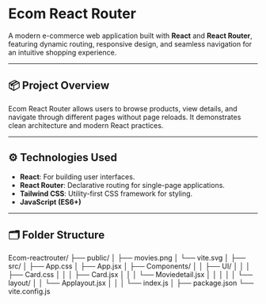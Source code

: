 # Ecom React Router

A modern e-commerce web application built with **React** and **React Router**, featuring dynamic routing, responsive design, and seamless navigation for an intuitive shopping experience.

---

## 📦 Project Overview

Ecom React Router allows users to browse products, view details, and navigate through different pages without page reloads. It demonstrates clean architecture and modern React practices.

---

## ⚙️ Technologies Used

- **React**: For building user interfaces.
- **React Router**: Declarative routing for single-page applications.
- **Tailwind CSS**: Utility-first CSS framework for styling.
- **JavaScript (ES6+)**

---

## 🗂️ Folder Structure

Ecom-reactrouter/
├── public/
│   ├── movies.png
│   └── vite.svg
│
├── src/
│   ├── App.css
│   ├── App.jsx
│   ├── Components/
│   │   ├── UI/
│   │   │   ├── Card.css
│   │   │   ├── Card.jsx
│   │   │   └── Moviedetail.jsx
│   │   │
│   │   └── layout/
│   │       └── Applayout.jsx
│   │
│   └── index.js
│
├── package.json
└── vite.config.js
